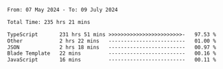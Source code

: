 
<!--START_SECTION:waka-->

```txt
From: 07 May 2024 - To: 09 July 2024

Total Time: 235 hrs 21 mins

TypeScript       231 hrs 51 mins >>>>>>>>>>>>>>>>>>>>>>>>-   97.53 %
Other            2 hrs 22 mins   -------------------------   01.00 %
JSON             2 hrs 18 mins   -------------------------   00.97 %
Blade Template   22 mins         -------------------------   00.16 %
JavaScript       16 mins         -------------------------   00.11 %
```

<!--END_SECTION:waka-->

<!--

### Hi there 👋
**Iam-cesar/Iam-cesar** is a ✨ _special_ ✨ repository because its `README.md` (this file) appears on your GitHub profile.

Here are some ideas to get you started:

- 🔭 I’m currently working on ...
- 🌱 I’m currently learning ...
- 👯 I’m looking to collaborate on ...
- 🤔 I’m looking for help with ...
- 💬 Ask me about ...
- 📫 How to reach me: ...
- 😄 Pronouns: ...
- ⚡ Fun fact: ...
-->

